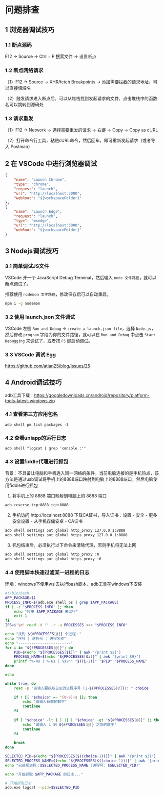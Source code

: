 # 问题排查

## 1 浏览器调试技巧

### 1.1 断点源码

F12 -> Source -> Ctrl + P 搜索文件 -> 设置断点

### 1.2 断点网络请求

（1）F12 -> Source -> XHR/fetch Breakpoints -> 添加需要拦截的请求地址，可以直接填域名

（2）触发请求进入断点后，可以从堆栈找到发起请求的文件，点击堆栈中的函数名可以跳转到源码处

### 1.3 请求重发

（1）F12 -> Network -> 选择需要重发的请求 -> 右键 -> Copy -> Copy as cURL

（2）打开命令行工具，粘贴cURL命令，然后回车，即可重新发起请求（或者导入 Postman）

## 2 在 VSCode 中进行浏览器调试

```json
{
    "name": "Launch Chrome",
    "type": "chrome",
    "request": "launch",
    "url": "http://localhost:3000",
    "webRoot": "${workspaceFolder}"
},
{
    "name": "Launch Edge",
    "request": "launch",
    "type": "msedge",
    "url": "http://localhost:3000",
    "webRoot": "${workspaceFolder}"
}
```

## 3 Nodejs调试技巧

### 3.1 简单调试JS文件

VSCode 开一个 JavaScript Debug Terminal，然后输入 `node 文件路径`，就可以断点调试了。

推荐使用 `nodemon 文件路径`，修改保存后可以自动重启。

```sh
npm i -g nodemon
```

### 3.2 使用 launch.json 文件调试

VSCode 左侧 `Run and Debug` -> `create a launch.json file`，选择 `Node.js`，然后修改 `program` 字段为你的文件路径，就可以在 `Run and Debug` 中点击 `Start Debugging` 来调试了，或者按 `F5` 键启动调试。

### 3.3 VSCode 调试 Egg

https://github.com/atian25/blog/issues/25

## 4 Android调试技巧

adb工具下载：https://googledownloads.cn/android/repository/platform-tools-latest-windows.zip

### 4.1 查看第三方应用包名

```shell
adb shell pm list packages -3
```

### 4.2 查看uniapp的运行日志

```shell
adb shell "logcat | grep 'console :'"
```

### 4.3 设置fiddle代理进行抓包

背景：不具备让电脑和手机连入同一网络的条件，当前电脑连接的是手机热点，该方法是通过usb调试将手机上的8888端口映射到电脑上的8888端口，然后电脑使用fiddle进行抓包

1. 将手机上的 8888 端口映射到电脑上的 8888 端口

```cmd
adb reverse tcp:8888 tcp:8888
```

2. 手机访问 http://localhost:8888 下载CA证书，导入证书：设置 - 安全 - 更多安全设置 - 从手机存储安卓 - CA证书

```cmd
adb shell settings put global http_proxy 127.0.0.1:8888
adb shell settings put global https_proxy 127.0.0.1:8888
```

3. 抓包结束后，必须执行以下命令来清除代理，否则手机将无法上网

```cmd
adb shell settings put global http_proxy :0
adb shell settings put global https_proxy :0
```

### 4.4 使用脚本快速过滤某一进程的日志

环境：windows下使用wsl去执行bash脚本，adb工具在windows下安装

```bash
#!/bin/bash
APP_PACKAGE=$1
PROCESS_INFO=$(adb.exe shell ps | grep $APP_PACKAGE)
if [ -z "$PROCESS_INFO" ]; then
    echo "应用 $APP_PACKAGE 未运行"
    exit 1
fi
IFS=$'\n' read -d '' -r -a PROCESSES <<< "$PROCESS_INFO"

echo "找到 ${#PROCESSES[@]} 个进程："
echo "序号 | 进程号 | 进程名称"
echo "------------------------"
for i in "${!PROCESSES[@]}"; do
    PID=$(echo "${PROCESSES[$i]}" | awk '{print $2}')
    PROCESS_NAME=$(echo "${PROCESSES[$i]}" | awk '{print $9}')
    printf "%-4s | %-6s | %s\n" "$((i+1))" "$PID" "$PROCESS_NAME"
done

echo

while true; do
    read -p "请输入要抓取日志的进程序号 (1-${#PROCESSES[@]}): " choice
    
    if ! [[ "$choice" =~ ^[0-9]+$ ]]; then
        echo "请输入有效的数字"
        continue
    fi
    
    if [ "$choice" -lt 1 ] || [ "$choice" -gt "${#PROCESSES[@]}" ]; then
        echo "请输入 1 到 ${#PROCESSES[@]} 之间的数字"
        continue
    fi
    
    break
done

SELECTED_PID=$(echo "${PROCESSES[$((choice-1))]}" | awk '{print $2}')
SELECTED_PROCESS_NAME=$(echo "${PROCESSES[$((choice-1))]}" | awk '{print $9}')
echo "已选择进程：$SELECTED_PROCESS_NAME (进程号: $SELECTED_PID)"

echo "开始抓取 $APP_PACKAGE 的日志..."

# 开始抓取日志
adb.exe logcat --pid=$SELECTED_PID
```